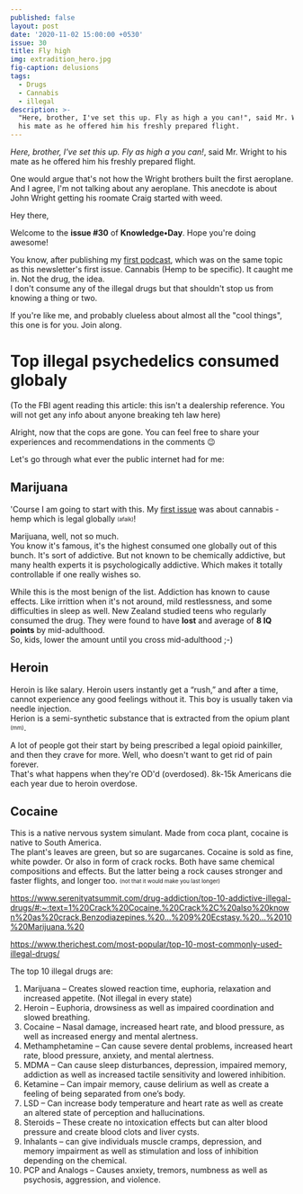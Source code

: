```yaml
---
published: false
layout: post
date: '2020-11-02 15:00:00 +0530'
issue: 30
title: Fly high
img: extradition_hero.jpg
fig-caption: delusions
tags:
  - Drugs
  - Cannabis
  - illegal
description: >-
  "Here, brother, I've set this up. Fly as high a you can!", said Mr. Wright to
  his mate as he offered him his freshly prepared flight.
---
```

_Here, brother, I've set this up. Fly as high a you can!_, said Mr. Wright to his mate as he offered him his freshly prepared flight.  

One would argue that's not how the Wright brothers built the first aeroplane. And I agree, I'm not talking about any aeroplane. This anecdote is about John Wright getting his roomate Craig started with weed.  

Hey there,  

Welcome to the **issue #30** of **Knowledge•Day**. Hope you're doing awesome!  

You know, after publishing my [first podcast](https://cutt.ly/2gOEnZF), which was on the same topic as this newsletter's first issue. Cannabis (Hemp to be specific). It caught me in. Not the drug, the idea.   
I don't consume any of the illegal drugs but that shouldn't stop us from knowing a thing or two.  

If you're like me, and probably clueless about almost all the "cool things", this one is for you. Join along.

# Top illegal psychedelics consumed globaly
(To the FBI agent reading this article: this isn't a dealership reference. You will not get any info about anyone breaking teh law here)   

Alright, now that the cops are gone. You can feel free to share your experiences and recommendations in the comments 😉   

Let's go through what ever the public internet had for me:  

## Marijuana
'Course I am going to start with this. My [first issue](https://www.getrevue.co/profile/KnowledgeDay/issues/good-guy-cannabis-knowledge-day-249739) was about cannabis - hemp which is legal globally <sub><sup>(afaik)</sup></sub>!   

Marijuana, well, not so much.    
You know it's famous, it's the highest consumed one globally out of this bunch. It's sort of addictive. But not known to be chemically addictive, but many health experts it is psychologically addictive. Which makes it totally controllable if one really wishes so.  

While this is the most benign of the list. Addiction has known to cause effects. Like irrittion when it's not around, mild restlessness, and some difficulties in sleep as well.
New Zealand studied teens who regularly consumed the drug. They were found to have **lost** and average of **8 IQ points** by mid-adulthood.  
So, kids, lower the amount until you cross mid-adulthood ;-)  

## Heroin
Heroin is like salary. Heroin users instantly get a “rush,” and after a time, cannot experience any good feelings without it. This boy is usually taken via needle injection.  
Herion is a semi-synthetic substance that is extracted from the opium plant <sub><sup>(mm)</sup></sub>.

A lot of people got their start by being prescribed a legal opioid painkiller, and then they crave for more. Well, who doesn't want to get rid of pain forever.  
That's what happens when they're OD'd (overdosed). 8k-15k Americans die each year due to heroin overdose.

## Cocaine
This is a native nervous system simulant. Made from coca plant, cocaine is native to South America.  
The plant's leaves are green, but so are sugarcanes. Cocaine is sold as fine, white powder. Or also in form of crack rocks.
Both have same chemical compositions and effects. But the latter being a rock causes stronger and faster flights, and longer too. <sub><sup>(not that it would make you last longer)</sup></sub>


https://www.serenityatsummit.com/drug-addiction/top-10-addictive-illegal-drugs/#:~:text=1%20Crack%20Cocaine.%20Crack%2C%20also%20known%20as%20crack,Benzodiazepines.%20...%209%20Ecstasy.%20...%2010%20Marijuana.%20

https://www.therichest.com/most-popular/top-10-most-commonly-used-illegal-drugs/

The top 10 illegal drugs are:
1. Marijuana – Creates slowed reaction time, euphoria, relaxation and increased appetite. (Not illegal in every state)
2. Heroin – Euphoria, drowsiness as well as impaired coordination and slowed breathing.
3. Cocaine – Nasal damage, increased heart rate, and blood pressure, as well as increased energy and mental alertness.
4. Methamphetamine – Can cause severe dental problems, increased heart rate, blood pressure, anxiety, and mental alertness.
5. MDMA – Can cause sleep disturbances, depression, impaired memory, addiction as well as increased tactile sensitivity and lowered inhibition.
6. Ketamine – Can impair memory, cause delirium as well as create a feeling of being separated from one’s body.
7. LSD – Can increase body temperature and heart rate as well as create an altered state of perception and hallucinations.
8. Steroids – These create no intoxication effects but can alter blood pressure and create blood clots and liver cysts.
9. Inhalants – can give individuals muscle cramps, depression, and memory impairment as well as stimulation and loss of inhibition depending on the chemical.
10. PCP and Analogs – Causes anxiety, tremors, numbness as well as psychosis, aggression, and violence.

